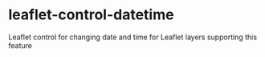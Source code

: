 # leaflet-control-datetime
Leaflet control for changing date and time for Leaflet layers supporting this feature
